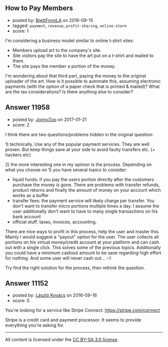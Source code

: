 ## How to Pay Members

- posted by: [BrettFromLA](https://stackexchange.com/users/2813127/brettfromla) on 2016-09-15
- tagged: `payment`, `revenue`, `profit-sharing`, `online-store`
- score: 1

<p>I'm considering a business model similar to online t-shirt sites:</p>

<ul>
<li>Members upload art to the company's site.</li>
<li>Site visitors pay the site to have the art put on a t-shirt and mailed to them.</li>
<li>The site pays the member a portion of the money.</li>
</ul>

<p>I'm wondering about that third part, paying the money to the original uploader of the art. How is it possible to automate this, assuming electronic payments (with the option of a paper check that is printed &amp; mailed)? What are the tax considerations? Is there anything else to consider?</p>



## Answer 11958

- posted by: [JonnyZoo](https://stackexchange.com/users/4074587/jonnyzoo) on 2017-01-21
- score: 2

<p>I think there are two questions/problems hidden in the original question:</p>

<p>1) technically. Use any of the popular payment services. They are well proven. But keep things save at your side to avoid faulty transfers etc. (+ hackers etc)</p>

<p>2) the more interesting one in my opinion is the process. Depending on what you choose on 1) you have several topics to consider:</p>

<ul>
<li>liquid funds: if you pay the users portion directly after the customers purchase the money is gone. There are problems with transfer refunds, product returns and finally the amount of money on your account which works as a buffer</li>
<li>transfer fees: the payment service will likely charge per transfer. You don't want to transfer micro portions multiple times a day. I assume the user additionally don't want to have to many single transactions on his bank account</li>
<li>official stuff. taxes, invoices, accounting.</li>
</ul>

<p>There are nice ways to profit in this process, help the user and master this. Mainly I would suggest a "payout" option for the user. The user collects all portions on his virtual money/credit account at your platform and can cash out with a single click. This solves some of the previous topics. Additionally you could have a minimum cashout amount to be save regarding high effort for nothing. And some user will never cash out... :-)</p>

<p>Try find the right solution for the process, then rethink the question.</p>



## Answer 11152

- posted by: [László Kovács](https://stackexchange.com/users/9064103/l-szl-kov-cs) on 2016-09-16
- score: 0

<p>You're looking for a service like Stripe Connect: <a href="https://stripe.com/connect" rel="nofollow">https://stripe.com/connect</a></p>

<p>Stripe is a credit card and payment processor. It seems to provide everything you're asking for.</p>




---

All content is licensed under the [CC BY-SA 3.0 license](https://creativecommons.org/licenses/by-sa/3.0/).
